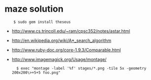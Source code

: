 maze solution
===

        $ sudo gem install theseus

- http://www.cs.trincoll.edu/~ram/cpsc352/notes/astar.html
- http://en.wikipedia.org/wiki/A*_search_algorithm
- http://www.ruby-doc.org/core-1.9.3/Comparable.html
- http://www.imagemagick.org/Usage/montage/

        $ exec "montage -label '%f' stages/*.png -tile 5x -geometry 200x200\>+5+5 foo.png"
